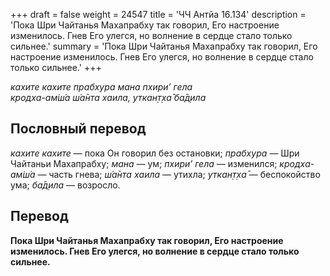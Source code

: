 +++
draft = false
weight = 24547
title = 'ЧЧ Антйа 16.134'
description = 'Пока Шри Чайтанья Махапрабху так говорил, Его настроение изменилось. Гнев Его улегся, но волнение в сердце стало только сильнее.'
summary = 'Пока Шри Чайтанья Махапрабху так говорил, Его настроение изменилось. Гнев Его улегся, но волнение в сердце стало только сильнее.'
+++

_кахите кахите прабхура мана пхири’ гела  
кродха-ам̇ш́а ш́а̄нта хаила, уткан̣т̣ха̄ ба̄д̣ила_

## Пословный перевод

_кахите_ _кахите_ — пока Он говорил без остановки; _прабхура_ — Шри Чайтаньи Махапрабху; _мана_ — ум; _пхири’_ _гела_ — изменился; _кродха_\-_ам̇ш́а_ — часть гнева; _ш́а̄нта_ _хаила_ — утихла; _уткан̣т̣ха̄_ — беспокойство ума; _ба̄д̣ила_ — возросло.

## Перевод

**Пока Шри Чайтанья Махапрабху так говорил, Его настроение изменилось. Гнев Его улегся, но волнение в сердце стало только сильнее.**
